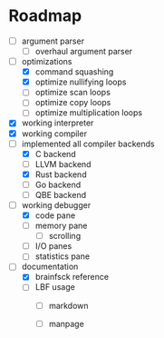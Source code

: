 # Roadmap

- [ ] argument parser
	- [ ] overhaul argument parser
- [ ] optimizations
	- [x] command squashing
	- [x] optimize nullifying loops
	- [ ] optimize scan loops
	- [ ] optimize copy loops
	- [ ] optimize multiplication loops
- [x] working interpreter
- [x] working compiler
- [ ] implemented all compiler backends
	- [x] C backend
	- [ ] LLVM backend
	- [x] Rust backend
	- [ ] Go backend
	- [ ] QBE backend
- [ ] working debugger
	- [x] code pane
	- [ ] memory pane
		- [ ] scrolling
	- [ ] I/O panes
	- [ ] statistics pane
- [ ] documentation
	- [x] brainfsck reference
	- [ ] LBF usage
		- [ ] markdown
		- [ ] manpage
		
